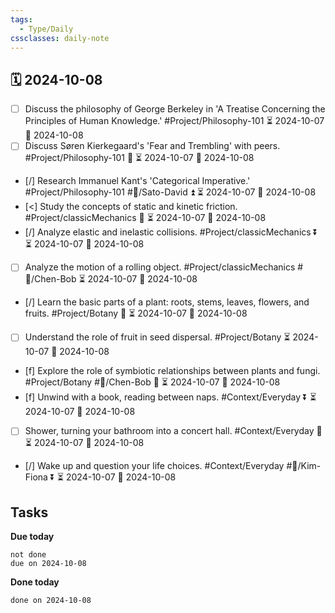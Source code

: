 ```yaml
---
tags:
  - Type/Daily
cssclasses: daily-note
---
```


## 🗓️ 2024-10-08

- [ ] Discuss the philosophy of George Berkeley in 'A Treatise Concerning the Principles of Human Knowledge.' #Project/Philosophy-101 ⏳ 2024-10-07 📅 2024-10-08
- [ ] Discuss Søren Kierkegaard's 'Fear and Trembling' with peers. #Project/Philosophy-101 🔼 ⏳ 2024-10-07 📅 2024-10-08
- [/] Research Immanuel Kant's 'Categorical Imperative.' #Project/Philosophy-101 #👤/Sato-David ⏫ ⏳ 2024-10-07 📅 2024-10-08
- [<] Study the concepts of static and kinetic friction. #Project/classicMechanics 🔺 ⏳ 2024-10-07 📅 2024-10-08
- [/] Analyze elastic and inelastic collisions. #Project/classicMechanics ⏬ ⏳ 2024-10-07 📅 2024-10-08
- [ ] Analyze the motion of a rolling object. #Project/classicMechanics #👤/Chen-Bob ⏳ 2024-10-07 📅 2024-10-08
- [/] Learn the basic parts of a plant: roots, stems, leaves, flowers, and fruits. #Project/Botany 🔺 ⏳ 2024-10-07 📅 2024-10-08
- [ ] Understand the role of fruit in seed dispersal. #Project/Botany ⏳ 2024-10-07 📅 2024-10-08
- [f] Explore the role of symbiotic relationships between plants and fungi. #Project/Botany #👤/Chen-Bob 🔼 ⏳ 2024-10-07 📅 2024-10-08
- [f] Unwind with a book, reading between naps. #Context/Everyday ⏬ ⏳ 2024-10-07 📅 2024-10-08
- [ ] Shower, turning your bathroom into a concert hall. #Context/Everyday 🔺 ⏳ 2024-10-07 📅 2024-10-08
- [/] Wake up and question your life choices. #Context/Everyday #👤/Kim-Fiona ⏬ ⏳ 2024-10-07 📅 2024-10-08

## Tasks

**Due today**

```tasks
not done
due on 2024-10-08
```

**Done today**

```tasks
done on 2024-10-08
```
            